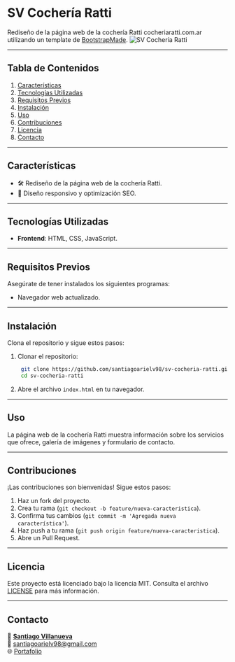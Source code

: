 # **SV Cochería Ratti**

Rediseño de la página web de la cochería Ratti cocheriaratti.com.ar utilizando un template de [BootstrapMade](https://bootstrapmade.com/day-multipurpose-html-template-for-free/).
![SV Cochería Ratti](https://raw.githubusercontent.com/santiagoarielv98/sv-cocheria-ratti/main/assets/img/captura.webp)

---

## **Tabla de Contenidos**
1. [Características](#características)
2. [Tecnologías Utilizadas](#tecnologías-utilizadas)
3. [Requisitos Previos](#requisitos-previos)
4. [Instalación](#instalación)
5. [Uso](#uso)
6. [Contribuciones](#contribuciones)
7. [Licencia](#licencia)
8. [Contacto](#contacto)

---

## **Características**

- 🛠️ Rediseño de la página web de la cochería Ratti.
- 🎨 Diseño responsivo y optimización SEO.

---

## **Tecnologías Utilizadas**

- **Frontend**: HTML, CSS, JavaScript.

---

## **Requisitos Previos**

Asegúrate de tener instalados los siguientes programas:

- Navegador web actualizado.

---

## **Instalación**

Clona el repositorio y sigue estos pasos:

1. Clonar el repositorio:  
   ```bash
    git clone https://github.com/santiagoarielv98/sv-cocheria-ratti.git
    cd sv-cocheria-ratti
    ```
2. Abre el archivo `index.html` en tu navegador.

---

## **Uso**

La página web de la cochería Ratti muestra información sobre los servicios que ofrece, galería de imágenes y formulario de contacto.

---

## **Contribuciones**

¡Las contribuciones son bienvenidas! Sigue estos pasos:

1. Haz un fork del proyecto.
2. Crea tu rama (`git checkout -b feature/nueva-caracteristica`).
3. Confirma tus cambios (`git commit -m 'Agregada nueva característica'`).
4. Haz push a tu rama (`git push origin feature/nueva-caracteristica`).
5. Abre un Pull Request.

---

## **Licencia**

Este proyecto está licenciado bajo la licencia MIT. Consulta el archivo [LICENSE](LICENSE) para más información.

---

## **Contacto**
👤 **[Santiago Villanueva](https://linkedin.com/in/santiagoarielv/)**  
📧 [santiagoarielv98@gmail.com](mailto:santiagoarielv98@gmail.com)  
🌐 [Portafolio](https://santiagoarielv98.vercel.app/)